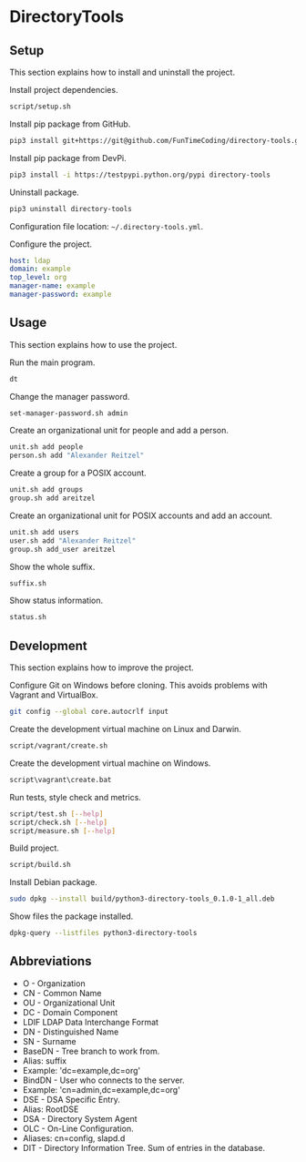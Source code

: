 # DirectoryTools

## Setup

This section explains how to install and uninstall the project.

Install project dependencies.

```sh
script/setup.sh
```

Install pip package from GitHub.

```sh
pip3 install git+https://git@github.com/FunTimeCoding/directory-tools.git#egg=directory-tools
```

Install pip package from DevPi.

```sh
pip3 install -i https://testpypi.python.org/pypi directory-tools
```

Uninstall package.

```sh
pip3 uninstall directory-tools
```

Configuration file location: `~/.directory-tools.yml`.

Configure the project.

```yml
host: ldap
domain: example
top_level: org
manager-name: example
manager-password: example
```


## Usage

This section explains how to use the project.

Run the main program.

```sh
dt
```

Change the manager password.

```sh
set-manager-password.sh admin
```

Create an organizational unit for people and add a person.

```sh
unit.sh add people
person.sh add "Alexander Reitzel"
```

Create a group for a POSIX account.

```sh
unit.sh add groups
group.sh add areitzel
```

Create an organizational unit for POSIX accounts and add an account.

```sh
unit.sh add users
user.sh add "Alexander Reitzel"
group.sh add_user areitzel
```

Show the whole suffix.

```sh
suffix.sh
```

Show status information.

```sh
status.sh
```


## Development

This section explains how to improve the project.

Configure Git on Windows before cloning. This avoids problems with Vagrant and VirtualBox.

```sh
git config --global core.autocrlf input
```

Create the development virtual machine on Linux and Darwin.

```sh
script/vagrant/create.sh
```

Create the development virtual machine on Windows.

```bat
script\vagrant\create.bat
```

Run tests, style check and metrics.

```sh
script/test.sh [--help]
script/check.sh [--help]
script/measure.sh [--help]
```

Build project.

```sh
script/build.sh
```

Install Debian package.

```sh
sudo dpkg --install build/python3-directory-tools_0.1.0-1_all.deb
```

Show files the package installed.

```sh
dpkg-query --listfiles python3-directory-tools
```


## Abbreviations

* O - Organization
* CN - Common Name
* OU - Organizational Unit
* DC - Domain Component
* LDIF LDAP Data Interchange Format
* DN - Distinguished Name
* SN - Surname
* BaseDN - Tree branch to work from.
 * Alias: suffix
 * Example: 'dc=example,dc=org'
* BindDN - User who connects to the server.
 * Example: 'cn=admin,dc=example,dc=org'
* DSE - DSA Specific Entry.
 * Alias: RootDSE
* DSA - Directory System Agent
* OLC - On-Line Configuration.
 * Aliases: cn=config, slapd.d
* DIT - Directory Information Tree. Sum of entries in the database.
